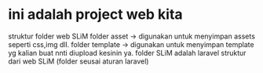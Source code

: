 # ini adalah project web kita 
struktur folder web SLiM 
folder asset -> digunakan untuk menyimpan assets seperti css,img dll.
folder template -> digunakan untuk menyimpan template yg kalian buat nnti diupload kesinin ya.
folder SLiM adalah laravel struktur dari web SLiM (folder seusai aturan laravel)
